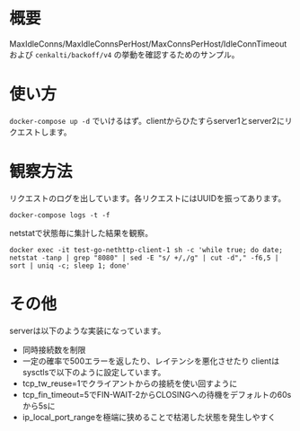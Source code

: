 # 概要
MaxIdleConns/MaxIdleConnsPerHost/MaxConnsPerHost/IdleConnTimeoutおよび `cenkalti/backoff/v4` の挙動を確認するためのサンプル。

# 使い方
`docker-compose up -d` でいけるはず。clientからひたすらserver1とserver2にリクエストします。

# 観察方法
リクエストのログを出しています。各リクエストにはUUIDを振ってあります。
```
docker-compose logs -t -f
```
netstatで状態毎に集計した結果を観察。
```
docker exec -it test-go-nethttp-client-1 sh -c 'while true; do date; netstat -tanp | grep "8080" | sed -E "s/ +/,/g" | cut -d"," -f6,5 | sort | uniq -c; sleep 1; done'
```

# その他
serverは以下のような実装になっています。
- 同時接続数を制限
- 一定の確率で500エラーを返したり、レイテンシを悪化させたり
clientはsysctlsで以下のように設定しています。
- tcp_tw_reuse=1でクライアントからの接続を使い回すように
- tcp_fin_timeout=5でFIN-WAIT-2からCLOSINGへの待機をデフォルトの60sから5sに
- ip_local_port_rangeを極端に狭めることで枯渇した状態を発生しやすく
